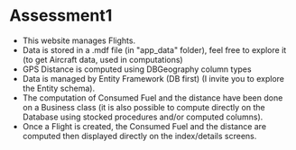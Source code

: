 # Assessment1

- This website manages Flights.
- Data is stored in a .mdf file (in "app_data" folder), feel free to explore it (to get Aircraft data, used in computations)
- GPS Distance is computed using DBGeography column types 
- Data is managed by Entity Framework (DB first) (I invite you to explore the Entity schema).
- The computation of Consumed Fuel and the distance have been done on a Business class (it is also possible to compute directly on the Database using stocked procedures and/or computed columns).
- Once a Flight is created, the Consumed Fuel and the distance are computed then displayed directly on the index/details screens.
